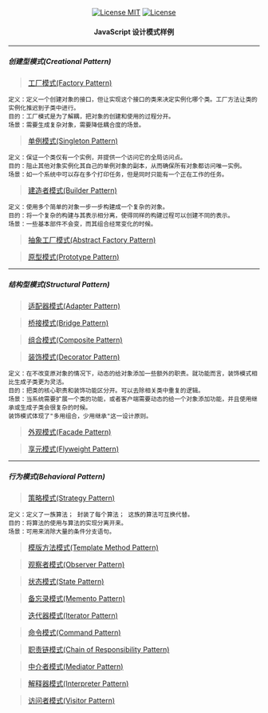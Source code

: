 <p align="center">
  <a href="https://www.skillnull.com"><img src="https://skillnull.com/others/images/brand/MIT.svg" alt="License MIT"></a>
   <a href="https://996.icu"><img src="https://img.shields.io/badge/link-996.icu-red.svg" alt="License"></a>
</p>

<h4 align="center"> JavaScript 设计模式样例 </h4>

***
##### 创建型模式(Creational Pattern)

> [工厂模式(Factory Pattern)](/Example/Factory-Pattern.js)

    定义：定义一个创建对象的接口，但让实现这个接口的类来决定实例化哪个类。工厂方法让类的实例化推迟到子类中进行。
    目的：工厂模式是为了解耦，把对象的创建和使用的过程分开。
    场景：需要生成复杂对象，需要降低耦合度的场景。

> [单例模式(Singleton Pattern)](/Example/Singleton-Pattern.js)
    
    定义：保证一个类仅有一个实例，并提供一个访问它的全局访问点。
    目的：阻止其他对象实例化其自己的单例对象的副本，从而确保所有对象都访问唯一实例。
    场景：如一个系统中可以存在多个打印任务，但是同时只能有一个正在工作的任务。

> [建造者模式(Builder Pattern)](/Example/Builder-Pattern.js)

    定义：使用多个简单的对象一步一步构建成一个复杂的对象。
    目的：将一个复杂的构建与其表示相分离，使得同样的构建过程可以创建不同的表示。
    场景：一些基本部件不会变，而其组合经常变化的时候。
   
> [抽象工厂模式(Abstract Factory Pattern)](/Example/Abstract-Factory-Pattern.js)

> [原型模式(Prototype Pattern)](/Example/Prototype-Pattern.js)

***
   
##### 结构型模式(Structural Pattern)

> [适配器模式(Adapter Pattern)](/Example/Adapter-Pattern.js)

> [桥接模式(Bridge Pattern)](/Example/Bridge-Pattern.js)

> [组合模式(Composite Pattern)](/Example/Composite-Pattern.js)

> [装饰模式(Decorator Pattern)](/Example/Decorator-Pattern.js)
    
    定义：在不改变原对象的情况下，动态的给对象添加一些额外的职责。就功能而言，装饰模式相比生成子类更为灵活。
    目的：把类的核心职责和装饰功能区分开。可以去除相关类中重复的逻辑。
    场景：当系统需要扩展一个类的功能，或者客户端需要动态的给一个对象添加功能，并且使用继承或生成子类会很复杂的时候。
    装饰模式体现了"多用组合，少用继承"这一设计原则。

> [外观模式(Facade Pattern)](/Example/Facade-Pattern.js)

> [享元模式(Flyweight Pattern)](/Example/Flyweight-Pattern.js)

***

##### 行为模式(Behavioral Pattern)
    
> [策略模式(Strategy Pattern)](/Example/Strategy-Pattern.js)

    定义：定义了一族算法； 封装了每个算法； 这族的算法可互换代替。
    目的：将算法的使用与算法的实现分离开来。
    场景：可用来消除大量的条件分支语句。

> [模版方法模式(Template Method Pattern)](/Example/Template-Method-Pattern.js)

> [观察者模式(Observer Pattern)](/Example/Observer-Pattern.js)

> [状态模式(State Pattern)](/Example/State-Pattern.js)

> [备忘录模式(Memento Pattern)](/Example/Memento-Pattern.js)

> [迭代器模式(Iterator Pattern)](/Example/Iterator-Pattern.js)

> [命令模式(Command Pattern)](/Example/Command-Pattern.js)

> [职责链模式(Chain of Responsibility Pattern)](/Example/Chain-Of-Responsibility-Pattern.js)

> [中介者模式(Mediator Pattern)](/Example/Memento-Pattern.js)

> [解释器模式(Interpreter Pattern)](/Example/Iterator-Pattern.js)

> [访问者模式(Visitor Pattern)](/Example/Visitor-Pattern.js)
